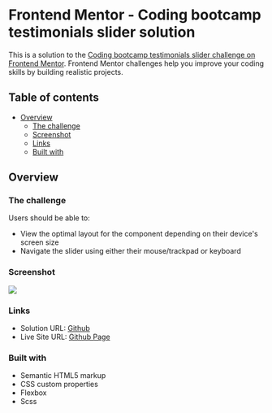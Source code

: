 # Frontend Mentor - Coding bootcamp testimonials slider solution

This is a solution to the [Coding bootcamp testimonials slider challenge on Frontend Mentor](https://www.frontendmentor.io/challenges/coding-bootcamp-testimonials-slider-4FNyLA8JL). Frontend Mentor challenges help you improve your coding skills by building realistic projects. 

## Table of contents

- [Overview](#overview)
  - [The challenge](#the-challenge)
  - [Screenshot](#screenshot)
  - [Links](#links)
  - [Built with](#built-with)


## Overview

### The challenge

Users should be able to:

- View the optimal layout for the component depending on their device's screen size
- Navigate the slider using either their mouse/trackpad or keyboard

### Screenshot

![](https://i.imgur.com/6SnpkH7.png)

### Links

- Solution URL: [Github](https://github.com/joyun25/coding-bootcamp-testimonials-slider)
- Live Site URL: [Github Page](https://joyun25.github.io/coding-bootcamp-testimonials-slider/)

### Built with

- Semantic HTML5 markup
- CSS custom properties
- Flexbox
- Scss
